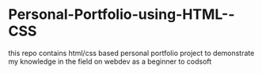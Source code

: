 # Personal-Portfolio-using-HTML--CSS
this repo contains html/css based personal portfolio project to demonstrate my knowledge in the field on webdev as a beginner to codsoft
